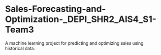# Sales-Forecasting-and-Optimization-_DEPI_SHR2_AIS4_S1-Team3
A machine learning project for predicting and optimizing sales using historical data.
